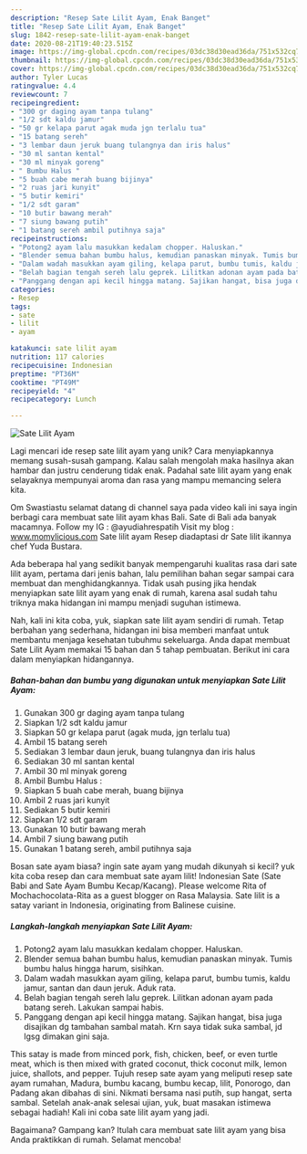 ```yaml
---
description: "Resep Sate Lilit Ayam, Enak Banget"
title: "Resep Sate Lilit Ayam, Enak Banget"
slug: 1842-resep-sate-lilit-ayam-enak-banget
date: 2020-08-21T19:40:23.515Z
image: https://img-global.cpcdn.com/recipes/03dc38d30ead36da/751x532cq70/sate-lilit-ayam-foto-resep-utama.jpg
thumbnail: https://img-global.cpcdn.com/recipes/03dc38d30ead36da/751x532cq70/sate-lilit-ayam-foto-resep-utama.jpg
cover: https://img-global.cpcdn.com/recipes/03dc38d30ead36da/751x532cq70/sate-lilit-ayam-foto-resep-utama.jpg
author: Tyler Lucas
ratingvalue: 4.4
reviewcount: 7
recipeingredient:
- "300 gr daging ayam tanpa tulang"
- "1/2 sdt kaldu jamur"
- "50 gr kelapa parut agak muda jgn terlalu tua"
- "15 batang sereh"
- "3 lembar daun jeruk buang tulangnya dan iris halus"
- "30 ml santan kental"
- "30 ml minyak goreng"
- " Bumbu Halus "
- "5 buah cabe merah buang bijinya"
- "2 ruas jari kunyit"
- "5 butir kemiri"
- "1/2 sdt garam"
- "10 butir bawang merah"
- "7 siung bawang putih"
- "1 batang sereh ambil putihnya saja"
recipeinstructions:
- "Potong2 ayam lalu masukkan kedalam chopper. Haluskan."
- "Blender semua bahan bumbu halus, kemudian panaskan minyak. Tumis bumbu halus hingga harum, sisihkan."
- "Dalam wadah masukkan ayam giling, kelapa parut, bumbu tumis, kaldu jamur, santan dan daun jeruk. Aduk rata."
- "Belah bagian tengah sereh lalu geprek. Lilitkan adonan ayam pada batang sereh. Lakukan sampai habis."
- "Panggang dengan api kecil hingga matang. Sajikan hangat, bisa juga disajikan dg tambahan sambal matah. Krn saya tidak suka sambal, jd lgsg dimakan gini saja."
categories:
- Resep
tags:
- sate
- lilit
- ayam

katakunci: sate lilit ayam 
nutrition: 117 calories
recipecuisine: Indonesian
preptime: "PT36M"
cooktime: "PT49M"
recipeyield: "4"
recipecategory: Lunch

---
```



![Sate Lilit Ayam](https://img-global.cpcdn.com/recipes/03dc38d30ead36da/751x532cq70/sate-lilit-ayam-foto-resep-utama.jpg)

Lagi mencari ide resep sate lilit ayam yang unik? Cara menyiapkannya memang susah-susah gampang. Kalau salah mengolah maka hasilnya akan hambar dan justru cenderung tidak enak. Padahal sate lilit ayam yang enak selayaknya mempunyai aroma dan rasa yang mampu memancing selera kita.

Om Swastiastu selamat datang di channel saya pada video kali ini saya ingin berbagi cara membuat sate lilit ayam khas Bali. Sate di Bali ada banyak macamnya. Follow my IG : @ayudiahrespatih Visit my blog : www.momylicious.com Sate lilit ayam Resep diadaptasi dr Sate lilit ikannya chef Yuda Bustara.

Ada beberapa hal yang sedikit banyak mempengaruhi kualitas rasa dari sate lilit ayam, pertama dari jenis bahan, lalu pemilihan bahan segar sampai cara membuat dan menghidangkannya. Tidak usah pusing jika hendak menyiapkan sate lilit ayam yang enak di rumah, karena asal sudah tahu triknya maka hidangan ini mampu menjadi suguhan istimewa.


Nah, kali ini kita coba, yuk, siapkan sate lilit ayam sendiri di rumah. Tetap berbahan yang sederhana, hidangan ini bisa memberi manfaat untuk membantu menjaga kesehatan tubuhmu sekeluarga. Anda dapat membuat Sate Lilit Ayam memakai 15 bahan dan 5 tahap pembuatan. Berikut ini cara dalam menyiapkan hidangannya.

<!--inarticleads1-->

##### Bahan-bahan dan bumbu yang digunakan untuk menyiapkan Sate Lilit Ayam:

1. Gunakan 300 gr daging ayam tanpa tulang
1. Siapkan 1/2 sdt kaldu jamur
1. Siapkan 50 gr kelapa parut (agak muda, jgn terlalu tua)
1. Ambil 15 batang sereh
1. Sediakan 3 lembar daun jeruk, buang tulangnya dan iris halus
1. Sediakan 30 ml santan kental
1. Ambil 30 ml minyak goreng
1. Ambil  Bumbu Halus :
1. Siapkan 5 buah cabe merah, buang bijinya
1. Ambil 2 ruas jari kunyit
1. Sediakan 5 butir kemiri
1. Siapkan 1/2 sdt garam
1. Gunakan 10 butir bawang merah
1. Ambil 7 siung bawang putih
1. Gunakan 1 batang sereh, ambil putihnya saja


Bosan sate ayam biasa? ingin sate ayam yang mudah dikunyah si kecil? yuk kita coba resep dan cara membuat sate ayam lilit! Indonesian Sate (Sate Babi and Sate Ayam Bumbu Kecap/Kacang). Please welcome Rita of Mochachocolata-Rita as a guest blogger on Rasa Malaysia. Sate lilit is a satay variant in Indonesia, originating from Balinese cuisine. 

<!--inarticleads2-->

##### Langkah-langkah menyiapkan Sate Lilit Ayam:

1. Potong2 ayam lalu masukkan kedalam chopper. Haluskan.
1. Blender semua bahan bumbu halus, kemudian panaskan minyak. Tumis bumbu halus hingga harum, sisihkan.
1. Dalam wadah masukkan ayam giling, kelapa parut, bumbu tumis, kaldu jamur, santan dan daun jeruk. Aduk rata.
1. Belah bagian tengah sereh lalu geprek. Lilitkan adonan ayam pada batang sereh. Lakukan sampai habis.
1. Panggang dengan api kecil hingga matang. Sajikan hangat, bisa juga disajikan dg tambahan sambal matah. Krn saya tidak suka sambal, jd lgsg dimakan gini saja.


This satay is made from minced pork, fish, chicken, beef, or even turtle meat, which is then mixed with grated coconut, thick coconut milk, lemon juice, shallots, and pepper. Tujuh resep sate ayam yang meliputi resep sate ayam rumahan, Madura, bumbu kacang, bumbu kecap, lilit, Ponorogo, dan Padang akan dibahas di sini. Nikmati bersama nasi putih, sup hangat, serta sambal. Setelah anak-anak selesai ujian, yuk, buat masakan istimewa sebagai hadiah! Kali ini coba sate lilit ayam yang jadi. 

Bagaimana? Gampang kan? Itulah cara membuat sate lilit ayam yang bisa Anda praktikkan di rumah. Selamat mencoba!
